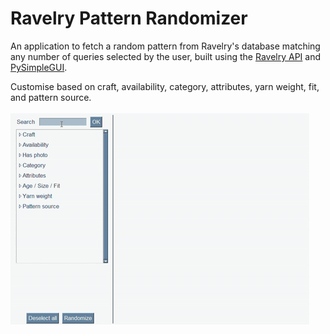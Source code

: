 # Ravelry Pattern Randomizer
An application to fetch a random pattern from Ravelry's database matching any number of queries selected by the user, built using the [Ravelry API](https://www.ravelry.com) and [PySimpleGUI](https://github.com/PySimpleGUI/PySimpleGUI).

Customise based on craft, availability, category, attributes, yarn weight, fit, and pattern source.
</br>
</br>
![image](demo.gif)
